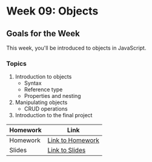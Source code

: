 # Week 09: Objects

## Goals for the Week
This week, you'll be introduced to objects in JavaScript.

### Topics
1. Introduction to objects
   - Syntax 
   - Reference type
   - Properties and nesting
2. Manipulating objects
   - CRUD operations
3. Introduction to the final project

| Homework | Link |
|----------|------|
| Homework | [Link to Homework](./homework/README.md) |
| Slides | [Link to Slides]() |